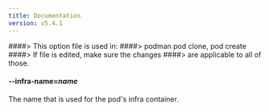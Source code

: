 ```yaml
---
title: Documentation
version: v5.4.1
---
```


####> This option file is used in:
####>   podman pod clone, pod create
####> If file is edited, make sure the changes
####> are applicable to all of those.
#### **--infra-name**=*name*

The name that is used for the pod's infra container.
